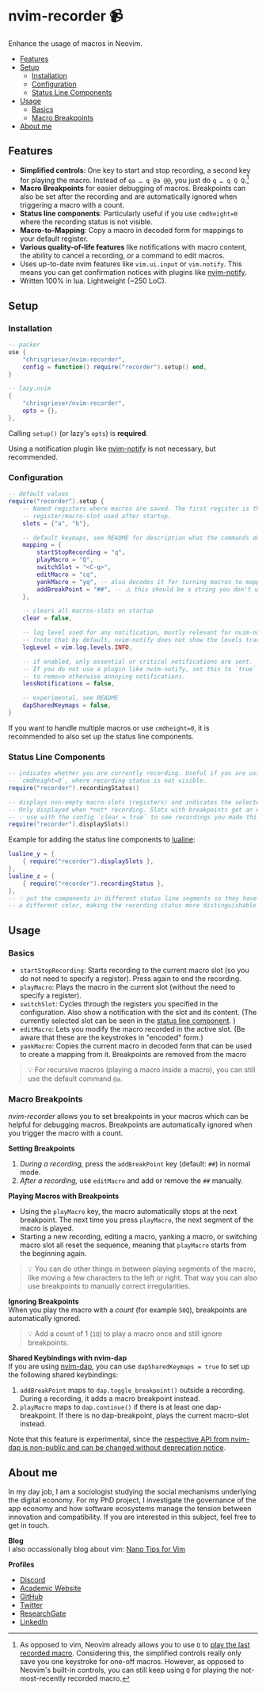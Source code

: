# nvim-recorder 📹

Enhance the usage of macros in Neovim.

<!--toc:start-->
- [Features](#features)
- [Setup](#setup)
	- [Installation](#installation)
	- [Configuration](#configuration)
	- [Status Line Components](#status-line-components)
- [Usage](#usage)
	- [Basics](#basics)
	- [Macro Breakpoints](#macro-breakpoints)
- [About me](#about-me)
<!--toc:end-->

## Features
- __Simplified controls__: One key to start and stop recording, a second key for playing the macro. Instead of `qa … q @a @@`, you just do `q … q Q Q`.[^1]
- __Macro Breakpoints__ for easier debugging of macros. Breakpoints can also be set after the recording and are automatically ignored when triggering a macro with a count.
- __Status line components__: Particularly useful if you use `cmdheight=0` where the recording status is not visible.
- __Macro-to-Mapping__: Copy a macro in decoded form for mappings to your default register.
- __Various quality-of-life features__ like notifications with macro content, the ability to cancel a recording, or a command to edit macros.
- Uses up-to-date nvim features like `vim.ui.input` or `vim.notify`. This means you can get confirmation notices with plugins like [nvim-notify](https://github.com/rcarriga/nvim-notify).
- Written 100% in lua. Lightweight (~250 LoC).

## Setup

### Installation

```lua
-- packer
use {
	"chrisgrieser/nvim-recorder",
	config = function() require("recorder").setup() end,
}

-- lazy.nvim
{
	"chrisgrieser/nvim-recorder",
	opts = {},
},
```

Calling `setup()` (or lazy's `opts`) is __required__. 

Using a notification plugin like [nvim-notify](https://github.com/rcarriga/nvim-notify) is not necessary, but recommended.

### Configuration

```lua
-- default values
require("recorder").setup {
	-- Named registers where macros are saved. The first register is the default
	-- register/macro-slot used after startup. 
	slots = {"a", "b"},

	-- default keymaps, see README for description what the commands do
	mapping = {
		startStopRecording = "q",
		playMacro = "Q",
		switchSlot = "<C-q>",
		editMacro = "cq",
		yankMacro = "yq", -- also decodes it for turning macros to mappings
		addBreakPoint = "##", -- ⚠️ this should be a string you don't use in insert mode during a macro
	},

	-- clears all macros-slots on startup
	clear = false,

	-- log level used for any notification, mostly relevant for nvim-notify
	-- (note that by default, nvim-notify does not show the levels trace and debug.)
	logLevel = vim.log.levels.INFO,

	-- if enabled, only essential or critical notifications are sent.
	-- If you do not use a plugin like nvim-notify, set this to `true`
	-- to remove otherwise annoying notifications.
	lessNotifications = false,

	-- experimental, see README
	dapSharedKeymaps = false,
}
```

If you want to handle multiple macros or use `cmdheight=0`, it is recommended to also set up the status line components.

### Status Line Components

```lua
-- indicates whether you are currently recording. Useful if you are using 
-- `cmdheight=0`, where recording-status is not visible.
require("recorder").recordingStatus()

-- displays non-empty macro-slots (registers) and indicates the selected ones. 
-- Only displayed when *not* recording. Slots with breakpoints get an extra `#`.
-- 💡 use with the config `clear = true` to see recordings you made this session.
require("recorder").displaySlots()
```

Example for adding the status line components to [lualine](https://github.com/nvim-lualine/lualine.nvim):

```lua
lualine_y = {
	{ require("recorder").displaySlots },
},
lualine_z = {
	{ require("recorder").recordingStatus },
},
-- 💡 put the components in different status line segments so they have 
-- a different color, making the recording status more distinguishable
```

## Usage

### Basics
- `startStopRecording`: Starts recording to the current macro slot (so you do not need to specify a register). Press again to end the recording.
- `playMacro`: Plays the macro in the current slot (without the need to specify a register).
- `switchSlot`: Cycles through the registers you specified in the configuration. Also show a notification with the slot and its content. (The currently selected slot can be seen in the [status line component](#status-line-components). )
- `editMacro`: Lets you modify the macro recorded in the active slot. (Be aware that these are the keystrokes in "encoded" form.)
- `yankMacro`: Copies the current macro in decoded form that can be used to create a mapping from it. Breakpoints are removed from the macro

> 💡 For recursive macros (playing a macro inside a macro), you can still use the default command `@a`.

### Macro Breakpoints
*nvim-recorder* allows you to set breakpoints in your macros which can be helpful for debugging macros. Breakpoints are automatically ignored when you trigger the macro with a count.

__Setting Breakpoints__  
1. *During a recording,* press the `addBreakPoint` key (default: `##`) in normal mode. 
2. *After a recording,* use `editMacro` and add or remove the `##` manually. 

__Playing Macros with Breakpoints__  
- Using the `playMacro` key, the macro automatically stops at the next breakpoint. The next time you press `playMacro`, the next segment of the macro is played. 
- Starting a new recording, editing a macro, yanking a macro, or switching macro slot all reset the sequence, meaning that `playMacro` starts from the beginning again.

> 💡 You can do other things in between playing segments of the macro, like moving a few characters to the left or right. That way you can also use breakpoints to manually correct irregularities.

__Ignoring Breakpoints__  
When you play the macro with a *count* (for example `50Q`), breakpoints are automatically ignored. 

> 💡 Add a count of 1 (`1Q`) to play a macro once and still ignore breakpoints.

__Shared Keybindings with nvim-dap__  
If you are using [nvim-dap](https://github.com/mfussenegger/nvim-dap), you can use `dapSharedKeymaps = true` to set up the following shared keybindings:
1. `addBreakPoint` maps to `dap.toggle_breakpoint()` outside
a recording. During a recording, it adds a macro breakpoint instead.
2. `playMacro` maps to `dap.continue()` if there is at least one
dap-breakpoint. If there is no dap-breakpoint, plays the current
macro-slot instead.

Note that this feature is experimental, since the [respective API from nvim-dap is non-public and can be changed without deprecation notice](https://github.com/mfussenegger/nvim-dap/discussions/810#discussioncomment-4623606).


<!-- vale Google.FirstPerson = NO -->
## About me
In my day job, I am a sociologist studying the social mechanisms underlying the digital economy. For my PhD project, I investigate the governance of the app economy and how software ecosystems manage the tension between innovation and compatibility. If you are interested in this subject, feel free to get in touch.

__Blog__  
I also occassionally blog about vim: [Nano Tips for Vim](https://nanotipsforvim.prose.sh)

__Profiles__
- [Discord](https://discordapp.com/users/462774483044794368/)
- [Academic Website](https://chris-grieser.de/)
- [GitHub](https://github.com/chrisgrieser/)
- [Twitter](https://twitter.com/pseudo_meta)
- [ResearchGate](https://www.researchgate.net/profile/Christopher-Grieser)
- [LinkedIn](https://www.linkedin.com/in/christopher-grieser-ba693b17a/)

[^1]: As opposed to vim, Neovim already allows you to use `Q` to [play the last recorded macro](https://neovim.io/doc/user/repeat.html#Q). Considering this, the simplified controls really only save you one keystroke for one-off macros. However, as opposed to Neovim's built-in controls, you can still keep using `Q` for playing the not-most-recently recorded macro.
